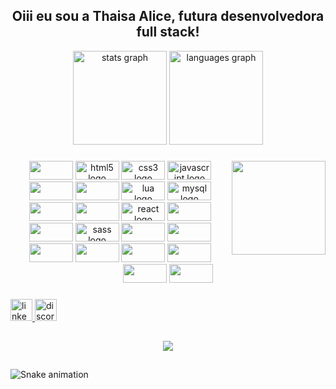 <h2 align="center">Oiii eu sou a Thaisa Alice, futura desenvolvedora full stack!</h2>


<div align="center">
  <img src="https://github-readme-stats.vercel.app/api?hide_title=false&hide_rank=false&show_icons=true&include_all_commits=true&count_private=true&disable_animations=false&theme=dracula&locale=pt-br&hide_border=true&username=warmercolor" height="150" alt="stats graph"  />
  <img src="https://github-readme-stats.vercel.app/api/top-langs?locale=pt-br&hide_title=false&layout=compact&card_width=320&langs_count=5&theme=dracula&hide_border=true&username=warmercolor" height="150" alt="languages graph"  />
</div>

###

<img align="right" height="150" src="https://img.freepik.com/vetores-gratis/ilustracao-colorida-de-garota-com-cabelo-azul-em-fundo-rosa-com-brilhos_383380-86.jpg?w=2000"  />

###

<div align="center">
  <img src="https://cdn.jsdelivr.net/gh/devicons/devicon/icons/git/git-original-wordmark.svg" height="30" width="70"/>
  <img src="https://cdn.jsdelivr.net/gh/devicons/devicon/icons/html5/html5-original.svg" height="30" width="70" alt="html5 logo"  />
  <img src="https://cdn.jsdelivr.net/gh/devicons/devicon/icons/css3/css3-original.svg" height="30" width="70" alt="css3 logo"  />
  <img src="https://cdn.jsdelivr.net/gh/devicons/devicon/icons/javascript/javascript-original.svg" height="30" width="70" alt="javascript logo"  />
  <img src="https://cdn.jsdelivr.net/gh/devicons/devicon/icons/typescript/typescript-plain.svg" height="30" width="70"/>
  <img src="https://cdn.jsdelivr.net/gh/devicons/devicon/icons/figma/figma-original.svg" height="30" width="70"/>
  <img src="https://cdn.jsdelivr.net/gh/devicons/devicon/icons/lua/lua-original.svg" height="30" width="70" alt="lua logo"  />
  <img src="https://cdn.jsdelivr.net/gh/devicons/devicon/icons/mysql/mysql-original.svg" height="30" width="70" alt="mysql logo"  />
  <img src="https://cdn.jsdelivr.net/gh/devicons/devicon/icons/postgresql/postgresql-original-wordmark.svg" height="30" width="70" />
  <img src="https://cdn.jsdelivr.net/gh/devicons/devicon/icons/sqlite/sqlite-original-wordmark.svg" height="30" width="70"/>
  <img src="https://cdn.jsdelivr.net/gh/devicons/devicon/icons/react/react-original.svg" height="30" width="70" alt="react logo"/>
  <img src="https://cdn.jsdelivr.net/gh/devicons/devicon/icons/redux/redux-original.svg" height="30" width="70"/>
  <img src="https://cdn.jsdelivr.net/gh/devicons/devicon/icons/materialui/materialui-original.svg" height="30" width="70"/>
  <img src="https://cdn.jsdelivr.net/gh/devicons/devicon/icons/sass/sass-original.svg" height="30" width="70" alt="sass logo" />
  <img src="https://cdn.jsdelivr.net/gh/devicons/devicon/icons/angularjs/angularjs-original.svg" height="30" width="70"/>
  <img src="https://cdn.jsdelivr.net/gh/devicons/devicon/icons/nodejs/nodejs-original-wordmark.svg" height="30" width="70"/>
  <img src="https://cdn.jsdelivr.net/gh/devicons/devicon/icons/express/express-original.svg" height="30" width="70"/>
  <img src="https://cdn.jsdelivr.net/gh/devicons/devicon/icons/firebase/firebase-plain-wordmark.svg" height="30" width="70"/>
  <img src="https://cdn.jsdelivr.net/gh/devicons/devicon/icons/python/python-original.svg" height="30" width="70"/>
  <img src="https://cdn.jsdelivr.net/gh/devicons/devicon/icons/django/django-plain-wordmark.svg" height="30" width="70"/>
  <img src="https://cdn.jsdelivr.net/gh/devicons/devicon/icons/flask/flask-original-wordmark.svg" height="30" width="70"/>
  <img src="https://cdn.jsdelivr.net/gh/devicons/devicon/icons/docker/docker-original-wordmark.svg" height="30" width="70"/>
</div>

###

<div align="left">
  <a href="https://www.linkedin.com/in/thaisa-alice/" target="_blank">
    <img src="https://img.shields.io/static/v1?message=LinkedIn&logo=linkedin&label=&color=0077B5&logoColor=white&labelColor=&style=for-the-badge" height="35" alt="linkedin logo"  />
  </a>
  <a href="https://discord.gg/KCqEzNqf" target="_blank">
    <img src="https://img.shields.io/static/v1?message=Discord&logo=discord&label=&color=7289DA&logoColor=white&labelColor=&style=for-the-badge" height="35" alt="discord logo"  />
  </a>
</div>

##

<p align="center">
<a href="https://git.io/streak-stats">
<img src="https://streak-stats.demolab.com?user=warmercolor&theme=violet-dark&locale=pt-br"/>
</a>
</p>

##


###

![Snake animation](https://github.com/warmercolor/warmercolor/blob/output/github-contribution-grid-snake.svg)

###
